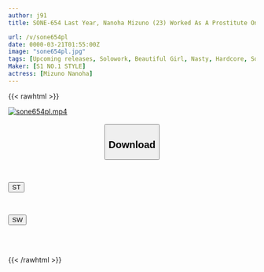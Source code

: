 ```yaml
---
author: j91
title: SONE-654 Last Year, Nanoha Mizuno (23) Worked As A Prostitute On The Street Around A Park In Tokyo's Kabukicho District. As She Repeatedly Engaged In Perverse Sexual Acts With Middle-aged Men, She Became Sexually Aroused And Became Heavily Dependent On Them.

url: /v/sone654pl
date: 0000-03-21T01:55:00Z
image: "sone654pl.jpg"
tags: [Upcoming releases, Solowork, Beautiful Girl, Nasty, Hardcore, Squirting, Slender, Female College Student]
Maker: [S1 NO.1 STYLE]
actress: [Mizuno Nanoha]
---
```



{{< rawhtml >}}

<div class="video" data-videoid="pending_link.html">
    <a href="javascript:;">
        <img src="/v/sone654pl/sone654pl.jpg" width="WIDTH" height="HEIGHT" alt="sone654pl.mp4" loading="lazy">
    </a>
</div>

<script type="text/javascript" src="https://j91.asia/asset/on-demand-pend.js"></script>

<br>
  <link rel="stylesheet" href="https://j91.asia/asset/bs5.css">
  
  <center>
  <button class="btn btn-primary" type="button" data-bs-toggle="collapse" data-bs-target=".multi-collapse" aria-expanded="false" aria-controls="multiCollapseExample1 multiCollapseExample2"><h2>Download</h2></button></center>
</p>
<div class="row">
  <div class="col">
    <div class="collapse multi-collapse" id="multiCollapseExample1">
      <div class="card card-body">
	      	      <br>
<div class="buttons">  
<p><a href="https://j91.asia/pending_link.html" target="_blank"><button class="btn-hover color-3"><i class="fa fa-download"></i> ST</button></a></p></div>
    </div>
  </div>
</div>
  <div class="col">
    <div class="collapse multi-collapse" id="multiCollapseExample2">
      <div class="card card-body">
	      <br>
<div class="buttons">
<p><a href="https://j91.asia/pending_link.html" target="_blank"><button class="btn-hover color-2"><i class="fa fa-download"></i> SW</button></a></p></div>
<br><br>
      </div>
    </div>
  </div>
</div>

{{< /rawhtml >}}